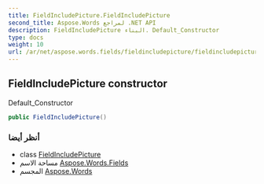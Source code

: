```yaml
---
title: FieldIncludePicture.FieldIncludePicture
second_title: Aspose.Words لمراجع .NET API
description: FieldIncludePicture البناء. Default_Constructor
type: docs
weight: 10
url: /ar/net/aspose.words.fields/fieldincludepicture/fieldincludepicture/
---
```

## FieldIncludePicture constructor

Default_Constructor

```csharp
public FieldIncludePicture()
```

### أنظر أيضا

* class [FieldIncludePicture](../)
* مساحة الاسم [Aspose.Words.Fields](../../fieldincludepicture/)
* المجسم [Aspose.Words](../../../)


